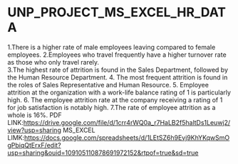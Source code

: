 # UNP_PROJECT_MS_EXCEL_HR_DATA
1.There is a higher rate of male employees leaving compared to female employees.
2.Employees who travel frequently have a higher turnover rate as those who only travel rarely.  
3.The highest rate of attrition is found in the Sales Department, followed by the Human Resource Department.
4. The most frequent attrition is found in the roles of Sales Representative and Human Resource.
5. Employee attrition at the organization with a work-life balance rating of 1 is particularly high.
6. The employee attrition rate at the company receiving a rating of 1 for job satisfaction  is notably high.
7.The rate of employee attrition as a whole is 16%.
PDF LINK:https://drive.google.com/file/d/1crr4rWQ0a_r7HaLB2f5haltDs1Leuwj2/view?usp=sharing
MS_EXCEL LIMK:https://docs.google.com/spreadsheets/d/1LEtSZ6h9Evj9KhYKqwSmOgPbiqQtErxF/edit?usp=sharing&ouid=109105110878691972152&rtpof=true&sd=true
